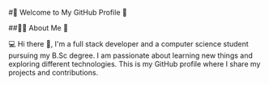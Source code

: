 
#🚀 Welcome to My GitHub Profile 🚀

##👨‍💻 About Me 👨‍

💻
Hi there 👋, I'm a full stack developer and a computer science student pursuing my B.Sc degree. I am passionate about learning new things and exploring different technologies. This is my GitHub profile where I share my projects and contributions.
